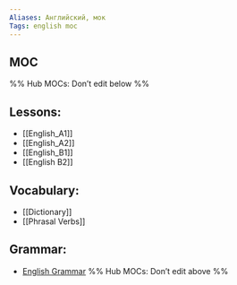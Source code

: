 ```yaml
---
Aliases: Английский, мок
Tags: english moc
---
```



## MOC
%% Hub MOCs: Don’t edit below  %%
## **Lessons:**
- [[English_A1]]
- [[English_A2]]
- [[English_B1]]
- [[English B2]]

## **Vocabulary:**
- [[Dictionary]]
- [[Phrasal Verbs]]

## **Grammar:**
- [English Grammar](English_grammar.md)
%% Hub MOCs: Don’t edit above %%
